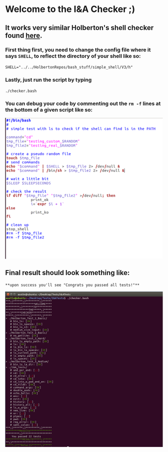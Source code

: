 # Welcome to the I&A Checker ;)
## It works very similar Holberton's shell checker found [here](https://github.com/holbertonschool/0x15.c/).

### First thing first, you need to change the config file where it says `SHELL`, to reflect the directory of your shell like so: 
`SHELL="../../HolbertonRepos/bash_stuff/simple_shell/V3/h"`

### Lastly, just run the script by typing 
`./checker.bash`

### You can debug your code by commenting out the `rm -f` lines at the bottom of a given script like so:

![](cmtrm.png)

## Final result should look something like: 
	**upon success you'll see "Congrats you passed all tests!"**

![](exampleout.png)
